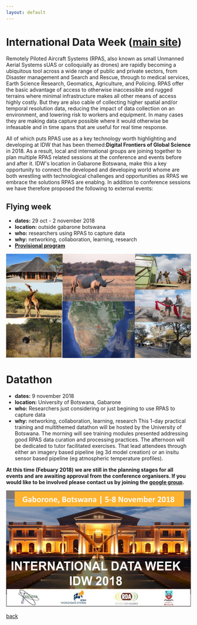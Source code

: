 ```yaml
---
layout: default
---
```


# [](#header-1) International Data Week ([main site](http://internationaldataweek.org/))

Remotely Piloted Aircraft Systems (RPAS, also known as small Unmanned Aerial Systems sUAS or colloquially as drones) are rapidly becoming a ubiquitous tool across a wide range of public and private sectors, from Disaster management and Search and Rescue, through to medical services, Earth Science Research, Geomatics, Agriculture, and Policing.  RPAS offer the basic advantage of access to otherwise inaccessible and rugged terrains where minimal infrastructure makes all other means of access highly costly.  But they are also cable of collecting higher spatial and/or temporal resolution data, reducing the impact of data collection on an environment, and lowering risk to workers and equipment.  In many cases they are making data capture possible where it would otherwise be infeasable and in time spans that are useful for real time response.  

All of which puts RPAS use as a key technology worth highlighting and developing at IDW that has been themed:**Digital Frontiers of Global Science** in 2018.  As a result, local and international groups are joining together to plan multiple RPAS related sessions at the conference and events before and after it.  IDW's location in Gabarone Botswana, make this a key opportunity to connect the developed and developing world whome are both wrestling with technological challenges and opportunities as RPAS we embrace the solutions RPAS are enablng.  In addition to conference sessions we have therefore proposed the following to external events:


## [](#header-2) Flying week
* **dates:** 29 oct - 2 november 2018
* **location:** outside gabarone botswana
* **who:** researchers using RPAS to capture data
* **why:** networking, collaboration, learning, research
* [**Provisional program**](FW_program.md)

![](images/dataday.jpg)


# [](#header-2) Datathon
* **dates:** 9 november 2018
* **location:** University of Botswana, Gabarone
* **who:** Researchers just considering or just begining to use RPAS to capture data
* **why:** networking, collaboration, learning, research
This 1-day practical training and multithemed datathon will be hosted by the University of Botswana.  The morning will see training modules presented addressing good RPAS data curation and processing practices.  The afternoon will be dedicated to tutor facilitated exercises.  That lead attendees through either an imagery based pipeline (eg 3d model creation) or an insitu sensor based pipeline (eg atmospheric temperature profiles).


**At this time (Febuary 2018) we are still in the planning stages for all events and are awaiting approval from the conference organisers.  If you would like to be involved please contact us by joining the [google group](https://groups.google.com/forum/#!forum/rpasdm).**

![](images/IDW2018_v04_web.png)




[back](../index.html)
